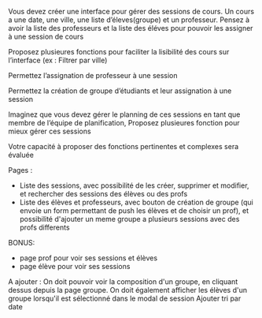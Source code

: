 Vous devez créer une interface pour gérer des sessions de cours.
Un cours a une date, une ville, une liste d’éleves(groupe) et un professeur.
Pensez à avoir la liste des professeurs et la liste des éléves pour pouvoir les assigner à une session de cours

Proposez plusieures fonctions pour faciliter la lisibilité des cours sur l’interface (ex : Filtrer par ville)

Permettez l’assignation de professeur à une session

Permettez la création de groupe d’étudiants et leur assignation à une session

Imaginez que vous devez gérer le planning de ces sessions en tant que membre de l’équipe de planification, Proposez plusieures fonction pour mieux gérer ces sessions

Votre capacité à proposer des fonctions pertinentes et complexes sera évaluée

Pages :

-   Liste des sessions, avec possibilité de les créer, supprimer et modifier, et rechercher des sessions des élèves ou des profs
-   Liste des élèves et professeurs, avec bouton de création de groupe (qui envoie un form permettant de push les élèves et de choisir un prof), et possibilité d'ajouter un meme groupe a plusieurs sessions avec des profs differents

BONUS:

-   page prof pour voir ses sessions et élèves
-   page élève pour voir ses sessions

A ajouter : On doit pouvoir voir la composition d'un groupe, en cliquant dessus depuis la page groupe. On doit également afficher les élèves d'un groupe lorsqu'il est sélectionné dans le modal de session
Ajouter tri par date
